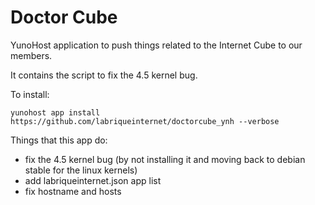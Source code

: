 # Doctor Cube

YunoHost application to push things related to the Internet Cube to our
members.

It contains the script to fix the 4.5 kernel bug.

To install:

    yunohost app install https://github.com/labriqueinternet/doctorcube_ynh --verbose

Things that this app do:

* fix the 4.5 kernel bug (by not installing it and moving back to debian stable for the linux kernels)
* add labriqueinternet.json app list
* fix hostname and hosts
